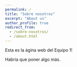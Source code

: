 ```yaml
---
permalink: /
title: "Sobre nosotros"
excerpt: "About us"
author_profile: true
redirect_from: 
  - /sobre-nosotros/
  - /about.html
---
```


Esta es la ágina web del Equipo 1!

Habría que poner algo más.
